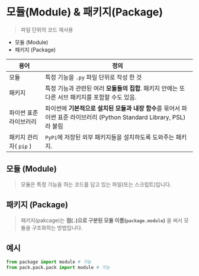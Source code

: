 # 모듈(Module) & 패키지(Package)

> 파일 단위의 코드 재사용



- 모듈 (Module)
- 패키지 (Package)



| 용어                   | 정의                                                         |
| ---------------------- | ------------------------------------------------------------ |
| 모듈                   | 특정 기능을 `.py` 파일 단위로 작성 한 것                     |
| 패키지                 | 특정 기능과 관련된 여러 **모듈들의 집합**. 패키지 안에는 또다른 서브 패키지를 포함할 수도 있음. |
| 파이썬 표준 라이브러리 | 파이썬에 **기본적으로 설치된 모듈과 내장 함수**를 묶어서 파이썬 표준 라이브러리 (Python Standard Library, PSL) 라 불림 |
| 패키지 관리자( `pip` ) | `PyPi`에 저장된 외부 패키지들을 설치하도록 도와주는 패키지.  |



## 모듈 (Module)

> 모듈은 특정 기능을 하는 코드를 담고 있는 파일(또는 스크립트)입니다.



## 패키지 (Package)

> 패키지(pakcage)는 **점(`.`)으로 구분된 모듈 이름(`package.module`)** 을 써서 모듈을 구조화하는 방법입니다.



## 예시

```python
from package import module # 가능
from pack.pack.pack import module # 가능
```

